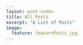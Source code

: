 ```yaml
---
layout: post-index
title: All Posts
excerpt: "A List of Posts"
image: 
  feature: featurePosts.jpg
---
```

